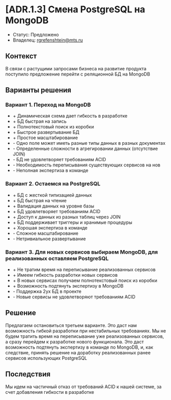 # [ADR.1.3] Смена PostgreSQL на MongoDB 
<!-- Название ADR состоит из [ADR.###] [Коротко суть принятого решения] -->

* Статус: Предложено
* Владелец: rgrefenshtein@mts.ru

## Контекст
<!-- Описание проблемы, требующей решения, причин, побудивших принять решение, ограничений, действовавших на момент принятия решения -->
В связи с растущими запросами бизнеса на развитие продукта поступило предложение перейти с реляционной БД на MongoDB

## Варианты решения
<!-- Описание рассмотренных вариантов c их плюсами и минусами -->

### Вариант 1. Переход на MongoDB

- \+ Динамическая схема дает гибкость в разработке
- \+ БД быстрая на запись
- \+ Полнотекстовый поиск из коробки
- \+ Быстрое развертывание БД
- \+ Простое масштабирование
- \- Одно поле может иметь разные типы данных в разных документах
- \- Определенные сложности в агрегировании данных (отсутствие JOIN)
- \- БД не удовлетворяет требованиям ACID
- \- Необходимость переписывания существующих сервисов на нов
- \- Неполная экспертиза в команде

### Вариант 2. Остаемся на PostgreSQL

- \+ БД с жесткой типизацией данных
- \+ БД быстрая на чтение
- \+ Валидация данных на уровне базы
- \+ БД удовлетворяет требованиям ACID
- \+ Доступ к данных из разных таблиц через JOIN
- \+ БД поддерживает триггеры и хранимые процедуры
- \+ Хорошая экспертиза в команде
- \- Сложное масштабирование
- \- Нетривиальное развертывание

### Вариант 3. Для новых сервисов выбираем MongoDB, для реализованных оставляем PostgreSQL

- \+ Не тратим время на переписывание реализованных сервисов
- \+ Имеем гибкость разработки новых сервисов
- \+ В новых сервисах получаем полнотекстовый поиск из коробки
- \+ Возможность подтянуть экспертизу в MongoDB
- \- Поддержка 2ух БД в проекте
- \- Новые сервисы не удовлетворяют требованиям ACID

## Решение

Предлагаем остановиться третьем варианте. Это даст нам возможность гибкой разработки при нестабильных требованиях. Мы не будем тратить время на переписывание уже реализованных сервисов, а сразу перейдем к разработке нового функционала. Это даст возможность подтянуть экспертизу в команде по MongoDB, и, как следствие, принять решение на доработку реализованных ранее сервисов использующих PostgreSQL

## Последствия
<!-- Положительные и отрицательные последствия (trade-offs). Арх. решения, которые потребуется принять как следствие принятого решения. Если решение содержит риски, то описано, как с ними планируют поступить (за счет чего снижать, почему принять). -->

Мы идем на частичный отказ от требований ACID к нашей системе, за счет добавления гибкости в разработке